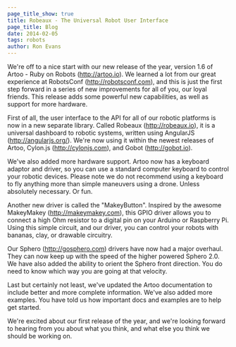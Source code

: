 ```yaml
---
page_title_show: true
title: Robeaux - The Universal Robot User Interface
page_title: Blog
date: 2014-02-05
tags: robots
author: Ron Evans
---
```


We're off to a nice start with our new release of the year, version 1.6 of Artoo - Ruby on Robots (http://artoo.io). We learned a lot from our great experience at RobotsConf (http://robotsconf.com), and this is just the first step forward in a series of new improvements for all of you, our loyal friends. This release adds some powerful new capabilities, as well as support for more hardware. 

First of all, the user interface to the API for all of our robotic platforms is now in a new separate library. Called Robeaux (http://robeaux.io), it is a universal dashboard to robotic systems, written using AngularJS (http://angularjs.org/). We're now using it within the newest releases of Artoo, Cylon.js (http://cylonjs.com), and Gobot (http://gobot.io).

We've also added more hardware support. Artoo now has a keyboard adaptor and driver, so you can use a standard computer keyboard to control your robotic devices. Please note we do not recommend using a keyboard to fly anything more than simple maneuvers using a drone. Unless absolutely necessary. Or fun.

Another new driver is called the "MakeyButton". Inspired by the awesome MakeyMakey (http://makeymakey.com), this GPIO driver allows you to connect a high Ohm resistor to a digital pin on your Arduino or Raspberry Pi. Using this simple circuit, and our driver, you can control your robots with bananas, clay, or drawable circuitry.

Our Sphero (http://gosphero.com) drivers have now had a major overhaul. They can now keep up with the speed of the higher powered Sphero 2.0. We have also added the ability to orient the Sphero front direction. You do need to know which way you are going at that velocity.

Last but certainly not least, we've updated the Artoo documentation to include better and more complete information. We've also added more examples. You have told us how important docs and examples are to help get started.

We're excited about our first release of the year, and we're looking forward to hearing from you about what you think, and what else you think we should be working on.

